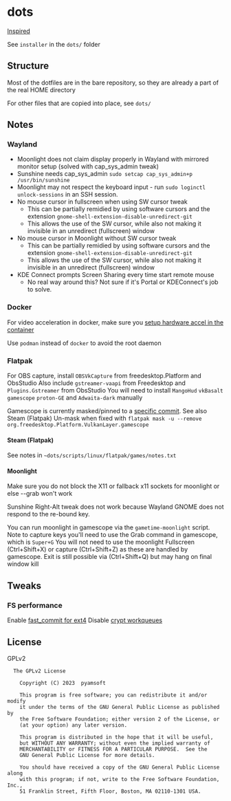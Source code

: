 # dots

[Inspired](https://www.atlassian.com/git/tutorials/dotfiles)

See `installer` in the `dots/` folder

## Structure

Most of the dotfiles are in the bare repository, so they are
already a part of the real HOME directory

For other files that are copied into place, see `dots/`

## Notes

### Wayland
- Moonlight does not claim display properly in Wayland with mirrored monitor setup   (solved with cap_sys_admin tweak)
- Sunshine needs cap_sys_admin `sudo setcap cap_sys_admin+p /usr/bin/sunshine`
- Moonlight may not respect the keyboard input - run `sudo loginctl unlock-sessions` in an SSH session.
- No mouse cursor in fullscreen when using SW cursor tweak
  - This can be partially remidied by using software cursors and the extension `gnome-shell-extension-disable-unredirect-git`
  - This allows the use of the SW cursor, while also not making it invisible in an unredirect (fullscreen) window
- No mouse cursor in Moonlight without SW cursor tweak
  - This can be partially remidied by using software cursors and the extension `gnome-shell-extension-disable-unredirect-git`
  - This allows the use of the SW cursor, while also not making it invisible in an unredirect (fullscreen) window
- KDE Connect prompts Screen Sharing every time start remote mouse
  - No real way around this? Not sure if it's Portal or KDEConnect's job to solve.

### Docker
For video acceleration in docker, make sure you
[setup hardware accel in the container](https://jellyfin.org/docs/general/administration/hardware-acceleration#hardware-acceleration-on-docker-linux)

Use `podman` instead of `docker` to avoid the root daemon

### Flatpak
For OBS capture, install `OBSVkCapture` from freedesktop.Platform and ObsStudio
Also include `gstreamer-vaapi` from Freedesktop and `Plugins.Gstreamer` from ObsStudio
You will need to install `MangoHud` `vkBasalt` `gamescope` `proton-GE` and `Adwaita-dark` manually

Gamescope is currently masked/pinned to a [specific commit](https://github.com/flathub/org.freedesktop.Platform.VulkanLayer.gamescope/issues/49). See also Steam (Flatpak)
Un-mask when fixed with `flatpak mask -u --remove org.freedesktop.Platform.VulkanLayer.gamescope`

#### Steam (Flatpak)
See notes in `~dots/scripts/linux/flatpak/games/notes.txt`

#### Moonlight

Make sure you do not block the X11 or fallback x11 sockets for moonlight or else --grab won't work

Sunshine Right-Alt tweak does not work because Wayland GNOME does not respond to the re-bound key.

You can run moonlight in gamescope via the `gametime-moonlight` script.
Note to capture keys you'll need to use the Grab command in gamescope, which is `Super+G`
You will not need to use the moonlight Fullscreen (Ctrl+Shift+X) or capture (Ctrl+Shift+Z)
as these are handled by gamescope. Exit is still possible via (Ctrl+Shift+Q) but may hang on final
window kill

## Tweaks

### FS performance
Enable [fast_commit for ext4](https://wiki.archlinux.org/title/Ext4#Enabling_fast_commit_in_existing_filesystems)
Disable [crypt workqueues](https://wiki.archlinux.org/title/Dm-crypt/Specialties)

## License

GPLv2

```
  The GPLv2 License

    Copyright (C) 2023  pyamsoft

    This program is free software; you can redistribute it and/or modify
    it under the terms of the GNU General Public License as published by
    the Free Software Foundation; either version 2 of the License, or
    (at your option) any later version.

    This program is distributed in the hope that it will be useful,
    but WITHOUT ANY WARRANTY; without even the implied warranty of
    MERCHANTABILITY or FITNESS FOR A PARTICULAR PURPOSE.  See the
    GNU General Public License for more details.

    You should have received a copy of the GNU General Public License along
    with this program; if not, write to the Free Software Foundation, Inc.,
    51 Franklin Street, Fifth Floor, Boston, MA 02110-1301 USA.
```
